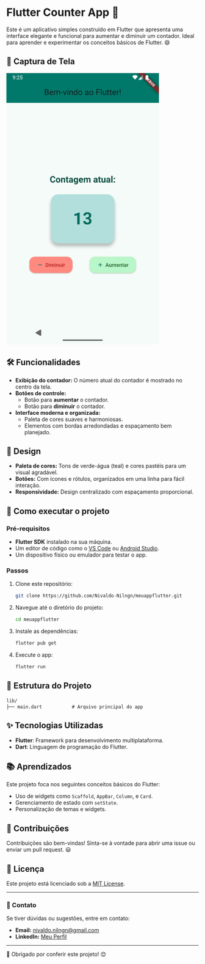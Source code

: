 
# Flutter Counter App 🚀

Este é um aplicativo simples construído em Flutter que apresenta uma interface elegante e funcional para aumentar e diminuir um contador. Ideal para aprender e experimentar os conceitos básicos de Flutter. 😄

## 📸 Captura de Tela

<img src="./images/screenshot.png" alt="App Screenshot" width="400">

## 🛠️ Funcionalidades

- **Exibição do contador:** O número atual do contador é mostrado no centro da tela.
- **Botões de controle:**
  - Botão para **aumentar** o contador.
  - Botão para **diminuir** o contador.
- **Interface moderna e organizada:**
  - Paleta de cores suaves e harmoniosas.
  - Elementos com bordas arredondadas e espaçamento bem planejado.

## 🎨 Design

- **Paleta de cores:** Tons de verde-água (teal) e cores pastéis para um visual agradável.
- **Botões:** Com ícones e rótulos, organizados em uma linha para fácil interação.
- **Responsividade:** Design centralizado com espaçamento proporcional.

## 🚀 Como executar o projeto

### Pré-requisitos

- **Flutter SDK** instalado na sua máquina.
- Um editor de código como o [VS Code](https://code.visualstudio.com/) ou [Android Studio](https://developer.android.com/studio).
- Um dispositivo físico ou emulador para testar o app.

### Passos

1. Clone este repositório:
   ```bash
   git clone https://github.com/Nivaldo-Nilngn/meuappflutter.git
   ```

2. Navegue até o diretório do projeto:
   ```bash
   cd meuappflutter
   ```

3. Instale as dependências:
   ```bash
   flutter pub get
   ```

4. Execute o app:
   ```bash
   flutter run
   ```

## 📂 Estrutura do Projeto

```plaintext
lib/
├── main.dart           # Arquivo principal do app
```

## ✨ Tecnologias Utilizadas

- **Flutter**: Framework para desenvolvimento multiplataforma.
- **Dart**: Linguagem de programação do Flutter.

## 📚 Aprendizados

Este projeto foca nos seguintes conceitos básicos do Flutter:

- Uso de widgets como `Scaffold`, `AppBar`, `Column`, e `Card`.
- Gerenciamento de estado com `setState`.
- Personalização de temas e widgets.

## 🤝 Contribuições

Contribuições são bem-vindas! Sinta-se à vontade para abrir uma issue ou enviar um pull request. 😃

## 📜 Licença

Este projeto está licenciado sob a [MIT License](LICENSE).

---

### 📧 Contato

Se tiver dúvidas ou sugestões, entre em contato:

- **Email:** [nivaldo.nilngn@gmail.com](mailto:nivaldo.nilngn@gmail.com)
- **LinkedIn:** [Meu Perfil](https://www.linkedin.com/in/nivaldo-nilngn/)

---

💙 Obrigado por conferir este projeto! 😊

